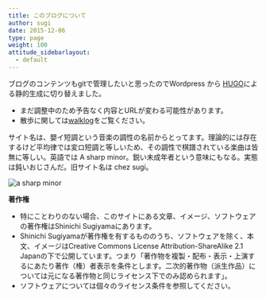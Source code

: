 ```yaml
---
title: このブログについて
author: sugi
date: 2015-12-06
type: page
weight: 100
attitude_sidebarlayout:
  - default
---
```


ブログのコンテンツもgitで管理したいと思ったのでWordpress から [HUGO](http://gohugo.io/)による静的生成に切り替えました。

* まだ調整中のため予告なく内容とURLが変わる可能性があります。
* 散歩に関しては[walklog](http://walk.asharpminor.com)をご覧ください。

サイト名は、嬰イ短調という音楽の調性の名前からとってます。理論的には存在するけど平均律では変ロ短調と等しいため、その調性で棋譜されている楽曲は皆無に等しい。英語では A sharp minor。鋭い未成年者という意味にもなる。実態は鈍いおじさんだ。旧サイト名は chez sugi。

![a sharp minor](/images/score.png)

**著作権**

  * 特にことわりのない場合、このサイトにある文章、イメージ、ソフトウェアの著作権はShinichi Sugiyamaにあります。
  * Shinichi Sugiyamaが著作権を有するもののうち、ソフトウェアを除く、本文、イメージはCreative Commons License Attribution-ShareAlike 2.1 Japanの下で公開しています。つまり「著作物を複製・配布・表示・上演するにあたり著作（権）者表示を条件とします。二次的著作物（派生作品）については元になる著作物と同じライセンス下でのみ認められます」。
  * ソフトウェアについては個々のライセンス条件を参照してください。

